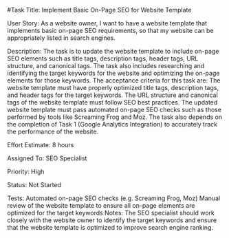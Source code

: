 #Task Title: Implement Basic On-Page SEO for Website Template


User Story: As a website owner, I want to have a website template that implements basic on-page SEO requirements, so that my website can be appropriately listed in search engines.


Description: The task is to update the website template to include on-page SEO elements such as title tags, description tags, header tags, URL structure, and canonical tags. The task also includes researching and identifying the target keywords for the website and optimizing the on-page elements for those keywords. The acceptance criteria for this task are:
The website template must have properly optimized title tags, description tags, and header tags for the target keywords.
The URL structure and canonical tags of the website template must follow SEO best practices.
The updated website template must pass automated on-page SEO checks such as those performed by tools like Screaming Frog and Moz.
The task also depends on the completion of Task 1 (Google Analytics Integration) to accurately track the performance of the website.


Effort Estimate: 8 hours

Assigned To: SEO Specialist

Priority: High

Status: Not Started

Tests:
Automated on-page SEO checks (e.g. Screaming Frog, Moz)
Manual review of the website template to ensure all on-page elements are optimized for the target keywords
Notes: The SEO specialist should work closely with the website owner to identify the target keywords and ensure that the website template is optimized to improve search engine ranking.

